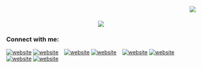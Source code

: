 <img align="right" src="https://visitor-badge.laobi.icu/badge?page_id=MAlkisla.MAlkisla">

<h1 align="center">
  <a href="https://git.io/typing-svg">
    <img src="https://readme-typing-svg.herokuapp.com/?lines=Hello,+There!+👋;I'am+Meriç+Alkışla...;Nice+to+meet+you!&center=true&size=30">
  </a>
</h1>

### Connect with me:

[![website](./img/globe-light.svg)](https://wwww.mericalkisla.com#gh-light-mode-only)
[![website](./img/globe-dark.svg)](https://wwww.mericalkisla.com#gh-dark-mode-only)
&nbsp;&nbsp;
[![website](./img/twitter-light.svg)](https://x.com/alkislameric#gh-light-mode-only)
[![website](./img/twitter-dark.svg)](https://x.com/alkislameric#gh-dark-mode-only)
&nbsp;&nbsp;
[![website](./img/linkedin-light.svg)](https://www.linkedin.com/in/meric-alkisla#gh-light-mode-only)
[![website](./img/linkedin-dark.svg)](https://www.linkedin.com/in/meric-alkisla#gh-dark-mode-only)
&nbsp;&nbsp;
[![website](./img/instagram-light.svg)](https://www.instagram.com/meric.alkisla#gh-light-mode-only)
[![website](./img/instagram-dark.svg)](https://www.instagram.com/meric.alkisla/#gh-dark-mode-only)
